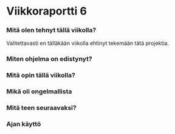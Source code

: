 
# Viikkoraportti 6

### Mitä olen tehnyt tällä viikolla?
Valitettavasti en tälläkään viikolla ehtinyt tekemään tätä projektia.

### Miten ohjelma on edistynyt?

### Mitä opin tällä viikolla?

### Mikä oli ongelmallista

### Mitä teen seuraavaksi?

### Ajan käyttö
